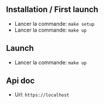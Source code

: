 ## Installation / First launch
- Lancer la commande: `make setup`
- Lancer la commande: `make up`

## Launch
- Lancer la commande: `make up`

## Api doc
- Url: `https://localhost`


